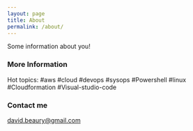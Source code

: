 ```yaml
---
layout: page
title: About
permalink: /about/
---
```


Some information about you!

### More Information

Hot topics: #aws #cloud #devops #sysops #Powershell #linux #Cloudformation #Visual-studio-code

### Contact me

[david.beaury@gmail.com](mailto:david.beaury@gmail.com)